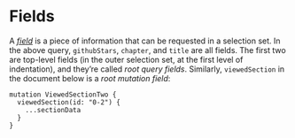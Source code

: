 # Fields

A [*field*](http://spec.graphql.org/draft/#sec-Language.Fields) is a piece of information that can be requested in a selection set. In the above query, `githubStars`, `chapter`, and `title` are all fields. The first two are top-level fields (in the outer selection set, at the first level of indentation), and they’re called *root query fields*. Similarly, `viewedSection` in the document below is a *root mutation field*:

```gql
mutation ViewedSectionTwo {
  viewedSection(id: "0-2") {
    ...sectionData
  }
}
```
